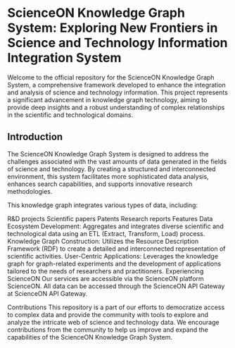 # ScienceON Knowledge Graph System: Exploring New Frontiers in Science and Technology Information Integration System

Welcome to the official repository for the ScienceON Knowledge Graph System, a comprehensive framework developed to enhance the integration and analysis of science and technology information. This project represents a significant advancement in knowledge graph technology, aiming to provide deep insights and a robust understanding of complex relationships in the scientific and technological domains.

## Introduction
The ScienceON Knowledge Graph System is designed to address the challenges associated with the vast amounts of data generated in the fields of science and technology. By creating a structured and interconnected environment, this system facilitates more sophisticated data analysis, enhances search capabilities, and supports innovative research methodologies.

This knowledge graph integrates various types of data, including:

R&D projects
Scientific papers
Patents
Research reports
Features
Data Ecosystem Development: Aggregates and integrates diverse scientific and technological data using an ETL (Extract, Transform, Load) process.
Knowledge Graph Construction: Utilizes the Resource Description Framework (RDF) to create a detailed and interconnected representation of scientific activities.
User-Centric Applications: Leverages the knowledge graph for graph-related experiments and the development of applications tailored to the needs of researchers and practitioners.
Experiencing ScienceON
Our services are accessible via the ScienceON platform ScienceON. All data can be accessed through the ScienceON API Gateway at ScienceON API Gateway.

Contributions
This repository is a part of our efforts to democratize access to complex data and provide the community with tools to explore and analyze the intricate web of science and technology data. We encourage contributions from the community to help us improve and expand the capabilities of the ScienceON Knowledge Graph System.
